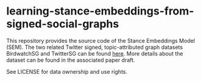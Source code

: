 # learning-stance-embeddings-from-signed-social-graphs

This repository provides the source code of the Stance Embeddings Model (SEM). The two related Twitter signed, topic-attributed graph datasets BirdwatchSG and TwitterSG can be found [here](https://drive.google.com/drive/folders/1bfuqLxml0UzHg7Zz5tGWu5JdsBIp9w3A?usp=sharing). More details about the dataset can be found in the associated paper draft.

See LICENSE for data ownership and use rights.



